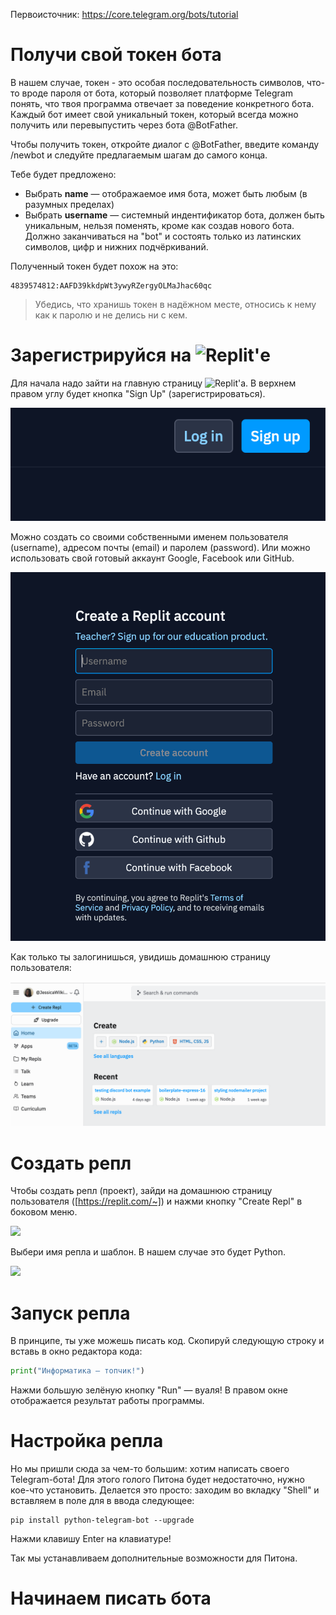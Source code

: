 Первоисточник: https://core.telegram.org/bots/tutorial

# Получи свой токен бота

В нашем случае, токен - это особая последовательность символов, что-то вроде пароля от бота, который позволяет платформе Telegram понять, что твоя программа отвечает за поведение конкретного бота. Каждый бот имеет свой уникальный токен, который всегда можно получить или перевыпустить через бота @BotFather.

Чтобы получить токен, откройте диалог с @BotFather, введите команду /newbot и следуйте предлагаемым шагам до самого конца.

Тебе будет предложено:

 - Выбрать **name** — отображаемое имя бота, может быть любым (в разумных пределах)
 - Выбрать **username** — системный индентификатор бота, должен быть уникальным, нельзя поменять, кроме как создав нового бота. Должно заканчиваться на "bot" и состоять только из латинских символов, цифр и нижних подчёркиваний.

Полученный токен будет похож на это:
```
4839574812:AAFD39kkdpWt3ywyRZergyOLMaJhac60qc
```

> Убедись, что хранишь токен в надёжном месте, относись к нему как к паролю и не делись ни с кем.

# Зарегистрируйся на ![Replit'е](https://replit.com)
Для начала надо зайти на главную страницу ![Replit'а](https://replit.com). В верхнем правом углу будет кнопка "Sign Up" (зарегистрироваться).

![](signup.png)

Можно создать со своими собственными именем пользователя (username), адресом почты (email) и паролем (password). Или можно использовать свой готовый аккаунт Google, Facebook или GitHub.

![](signup2.png)

Как только ты залогинишься, увидишь домашнюю страницу пользователя:

![](signup3.png)

# Создать репл

Чтобы создать репл (проект), зайди на домашнюю страницу пользователя ([https://replit.com/~]) и нажми кнопку "Сreate Repl" в боковом меню.

![](create-repl.gif)

Выбери имя репла и шаблон. В нашем случае это будет Python.

![](create-repl2.gif)

# Запуск репла

В принципе, ты уже можешь писать код. Скопируй следующую строку и вставь в окно редактора кода:
```python
print("Информатика — топчик!")
```
Нажми большую зелёную кнопку "Run" — вуаля! В правом окне отображается результат работы программы.

# Настройка репла

Но мы пришли сюда за чем-то большим: хотим написать своего Telegram-бота! Для этого голого Питона будет недостаточно, нужно кое-что установить. Делается это просто: заходим во вкладку "Shell" и вставляем в поле для в ввода следующее:
```
pip install python-telegram-bot --upgrade
```
Нажми клавишу Enter на клавиатуре!

Так мы устанавливаем дополнительные возможности для Питона. 

# Начинаем писать бота


